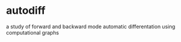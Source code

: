 # autodiff
a study of forward and backward mode automatic differentation using computational graphs
